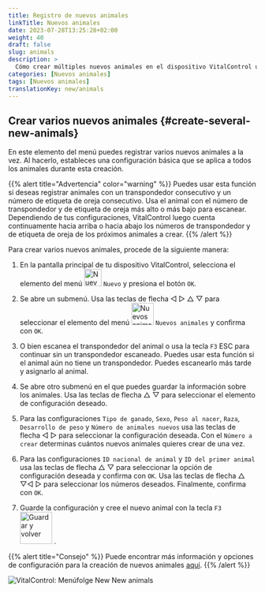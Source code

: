 ```yaml
---
title: Registro de nuevos animales
linkTitle: Nuevos animales
date: 2023-07-28T13:25:28+02:00
weight: 40
draft: false
slug: animals
description: >
  Cómo crear múltiples nuevos animales en el dispositivo VitalControl usando una sola acción.
categories: [Nuevos animales]
tags: [Nuevos animales]
translationKey: new/animals
---
```

## Crear varios nuevos animales {#create-several-new-animals}

En este elemento del menú puedes registrar varios nuevos animales a la vez. Al hacerlo, estableces una configuración básica que se aplica a todos los animales durante esta creación.

{{% alert title="Advertencia" color="warning" %}}
Puedes usar esta función si deseas registrar animales con un transpondedor consecutivo y un número de etiqueta de oreja consecutivo. Usa el animal con el número de transpondedor y de etiqueta de oreja más alto o más bajo para escanear. Dependiendo de tus configuraciones, VitalControl luego cuenta continuamente hacia arriba o hacia abajo los números de transpondedor y de etiqueta de oreja de los próximos animales a crear.
{{% /alert %}}

Para crear varios nuevos animales, procede de la siguiente manera:

1. En la pantalla principal de tu dispositivo VitalControl, selecciona el elemento del menú <img src="/icons/main/new-animal.svg" width="35" align="bottom" alt="Nuevo animal" /> `Nuevo` y presiona el botón `OK`.

2. Se abre un submenú. Usa las teclas de flecha ◁ ▷ △ ▽ para seleccionar el elemento del menú <img src="/icons/main/new-animals.svg" width="45" align="bottom" alt="Nuevos animales" /> `Nuevos animales` y confirma con `OK`.

3. O bien escanea el transpondedor del animal o usa la tecla `F3` ESC para continuar sin un transpondedor escaneado. Puedes usar esta función si el animal aún no tiene un transpondedor. Puedes escanearlo más tarde y asignarlo al animal.

4. Se abre otro submenú en el que puedes guardar la información sobre los animales. Usa las teclas de flecha △ ▽ para seleccionar el elemento de configuración deseado.

5. Para las configuraciones `Tipo de ganado`, `Sexo`, `Peso al nacer`, `Raza`, `Desarrollo de peso` y `Número de animales nuevos` usa las teclas de flecha ◁ ▷ para seleccionar la configuración deseada. Con el `Número a crear` determinas cuántos nuevos animales quieres crear de una vez.

6. Para las configuraciones `ID nacional de animal` y `ID del primer animal` usa las teclas de flecha △ ▽ para seleccionar la opción de configuración deseada y confirma con `OK`. Usa las teclas de flecha △ ▽◁ ▷ para seleccionar los números deseados. Finalmente, confirma con `OK`.

7. Guarde la configuración y cree el nuevo animal con la tecla `F3` &nbsp;<img src="/icons/footer/save_exit.svg" width="65" align="bottom" alt="Guardar y volver" />&nbsp;.

{{% alert title="Consejo" %}}
Puede encontrar más información y opciones de configuración para la creación de nuevos animales [aquí](../../settings/animal-registration/).
{{% /alert %}}

   ![VitalControl: Menúfolge New New animals](../images/newanimals.png "Crear nuevos animales")
